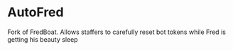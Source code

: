 # AutoFred
Fork of FredBoat. Allows staffers to carefully reset bot tokens while Fred is getting his beauty sleep
